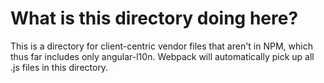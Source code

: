 # What is this directory doing here?  

This is a directory for client-centric vendor files that aren't in NPM, which thus far includes only angular-l10n. Webpack will automatically pick up all .js files in this directory.
